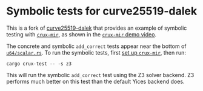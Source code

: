 # Symbolic tests for curve25519-dalek

This is a fork of [curve25519-dalek][dalek] that provides an example of
symbolic testing with [`crux-mir`][mir-verifier], as shown in the [`crux-mir`
demo video][video].

[dalek]: https://github.com/dalek-cryptography/curve25519-dalek/
[mir-verifier]: https://github.com/GaloisInc/mir-verifier/issues
[video]: https://www.youtube.com/watch?v=dCNQFHjgotU

The concrete and symbolic `add_correct` tests appear near the bottom of
[`u64/scalar.rs`][scalar].  To run the symbolic tests, first [set up
`crux-mir`][setup], then run:

```
cargo crux-test -- -s z3
```

This will run the symbolic `add_correct` test using the Z3 solver backend.
Z3 performs much better on this test than the default Yices backend does.

[scalar]: src/backend/serial/u64/scalar.rs
[setup]: https://github.com/GaloisInc/mir-verifier/issues#preliminaries
